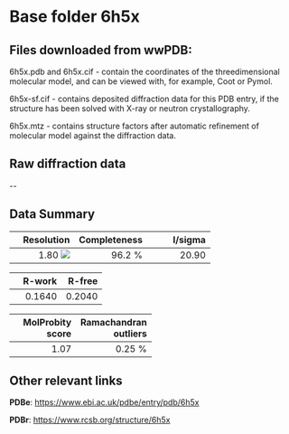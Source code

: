 # Base folder 6h5x

## Files downloaded from wwPDB:

6h5x.pdb and 6h5x.cif - contain the coordinates of the threedimensional molecular model, and can be viewed with, for example, Coot or Pymol.

6h5x-sf.cif - contains deposited diffraction data for this PDB entry, if the structure has been solved with X-ray or neutron crystallography.

6h5x.mtz - contains structure factors after automatic refinement of molecular model against the diffraction data.

## Raw diffraction data

--<br> 

## Data Summary
|   | Resolution | Completeness| I/sigma |
|---|-------------:|----------------:|--------------:|
|   |1.80 ![](https://github.com/thorn-lab/coronavirus_structural_task_force/blob/master/outreach/ang.svg)|96.2  %|<img width=50/>20.90|

|   | **R-work**| **R-free**   
|---|-------------:|----------------:|           
||0.1640|0.2040|

|   |**MolProbity<br>score**| **Ramachandran<br>outliers** 
|---|-------------:|----------------:|
||1.07|0.25 %|

## Other relevant links 
**PDBe**:  https://www.ebi.ac.uk/pdbe/entry/pdb/6h5x
 
**PDBr**: https://www.rcsb.org/structure/6h5x 

